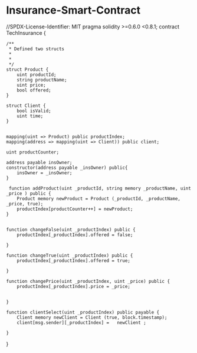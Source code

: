 # Insurance-Smart-Contract


//SPDX-License-Identifier: MIT
pragma solidity >=0.6.0 <0.8.1;
contract TechInsurance {
    
    /** 
     * Defined two structs
     * 
     * 
     */
    struct Product {
        uint productId;
        string productName;
        uint price;
        bool offered;
    }
     
    struct Client {
        bool isValid;
        uint time;
    }
    
    
    mapping(uint => Product) public productIndex;
    mapping(address => mapping(uint => Client)) public client;
    
    uint productCounter;
    
    address payable insOwner;
    constructor(address payable _insOwner) public{
        insOwner = _insOwner;
    }
 
     function addProduct(uint _productId, string memory _productName, uint _price ) public {
        Product memory newProduct = Product (_productId, _productName, _price, true);
        productIndex[productCounter++] = newProduct;
    }
    
    
    function changeFalse(uint _productIndex) public {
        productIndex[_productIndex].offered = false;

    }
    
    function changeTrue(uint _productIndex) public {
        productIndex[_productIndex].offered = true;

    }
    
    function changePrice(uint _productIndex, uint _price) public {
        productIndex[_productIndex].price = _price;


    }

    function clientSelect(uint _productIndex) public payable {
        Client memory newClient = Client (true, block.timestamp);
        client[msg.sender][_productIndex] =   newClient ;
        
    } 
    
}
